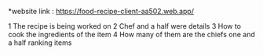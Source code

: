 *website link : https://food-recipe-client-aa502.web.app/



1 The recipe is being worked on
2 Chef and a half were details
3 How to cook the ingredients of the item
4 How many of them are the chiefs one and a half ranking items